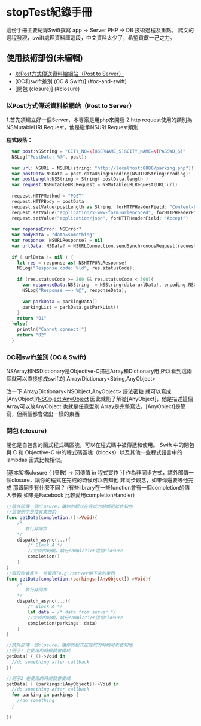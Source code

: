 # stopTest紀錄手冊
這份手冊主要紀錄Swift撰寫 app -> Server PHP -> DB 技術過程及重點。
爬文的過程發現，swift處理資料庫這段，中文資料太少了，希望貢獻一己之力。

## 使用技術部份(未編輯)
* [以Post方式傳送資料給網站（Post to Server）](#post-to-server)
* [OC和swift差別 (OC & Swift)] (#oc-and-swift)
* [閉包 (closure)] (#closure)

### 以Post方式傳送資料給網站（Post to Server）

1.首先須建立好一個Server，本專案是用php來開發
2.http request使用的類別為NSMutableURLRequest，他是繼承NSURLRequest類別

**程式段落：**  
```swift
  var post:NSString = "CITY_NO=\(USERNAME_S)&CITY_NAME=\(PASSWD_S)"
  NSLog("PostData: %@", post);
        
  var url: NSURL = NSURL(string: "http://localhost:8888/parking.php")!
  var postData:NSData = post.dataUsingEncoding(NSUTF8StringEncoding)!
  var postLength:NSString = String( postData.length )
  var request:NSMutableURLRequest = NSMutableURLRequest(URL:url)
        
  request.HTTPMethod = "POST"
  request.HTTPBody = postData
  request.setValue(postLength as String, forHTTPHeaderField: "Content-Length")
  request.setValue("application/x-www-form-urlencoded", forHTTPHeaderField: "Content-Type")
  request.setValue("application/json", forHTTPHeaderField: "Accept")
        
  var reponseError: NSError?
  var bodyBata = "data=something"
  var response: NSURLResponse? = nil
  var urlData: NSData? = NSURLConnection.sendSynchronousRequest(request, returningResponse:&response, error:&reponseError)
        
  if ( urlData != nil ) {
    let res = response as! NSHTTPURLResponse!
    NSLog("Response code: %ld", res.statusCode);
            
    if (res.statusCode >= 200 && res.statusCode < 300){
      var responseData:NSString  = NSString(data:urlData!, encoding:NSUTF8StringEncoding)!
      NSLog("Response ==> %@", responseData);
                
      var parkData = parkingData()
      parkingList = parkData.getParkList()
    }
    return "01"
  }else{
    println("Cannot connect!")
    return "02"
  }
```

### OC和swift差別 (OC & Swift)
NSArray和NSDictionary是Objective-C描述Array和Dictionary用
所以看到這兩個就可以直接想成swift的 Array<AnyObject>/Dictionary<String,AnyObject>

改一下 Array<AnyObject>/Dictionary<NSObject,AnyObject>
語法密糖 就可以寫成 [AnyObject]/[NSObject:AnyObject](語法密糖也可以叫語法糖衣，代表提供另一種好寫的寫法)
因此就能了解從[AnyObject]，他是描述這個Array可以放AnyObject 也就是任意型別
Array<AnyObject>是完整寫法，[AnyObject]是簡寫，但兩個都會做出一樣的東西

### 閉包 (closure)
閉包是自包含的函式程式碼區塊，可以在程式碼中被傳遞和使用。 Swift 中的閉包與 C 和 Objective-C 中的程式碼區塊（blocks）以及其他一些程式語言中的 lambdas 函式比較相似。

[基本架構closure { (參數) -> 回傳值 in 程式實作 }]
作為非同步方式，請外部傳一個closure，讓你的程式在完成的時候可以告知他
非同步觀念，如果你還要等他完成 那跟同步有什麼不同？
(有些library在一些function會有一個completion的傳入參數 如果是Facebook 比較愛用completionHandler)
```swift
//請外部傳一個closure，讓你的程式在完成的時候可以告知他
//這個例子是沒有東西的
func getData(completion:()->Void){
    /*
       執行非同步
    */
    dispatch_async(...){
    	/* Block A */
    	//完成的時候，執行completion這個closure
    	completion()
    }
}
//假設你會產生一些東西(e.g.)server傳下來的東西
func getData(completion:(parkings:[AnyObject])->Void){
    /*
       執行非同步
    */
    dispatch_async(...){
    	/* Block A */
        let data = /* data from server */
    	//完成的時候，執行completion這個closure
    	completion(parkings: data)
    }
}

//請外部傳一個closure，讓你的程式在完成的時候可以告知他
//例子1 在使用的時候就會變成
getData( { ()->Void in
  //do something after callback
})

//例子2 在使用的時候就會變成
getData( { (parkings:[AnyObject])->Void in
  //do something after callback
  for parking in parkings {
    //do something
  }
     
})
```


